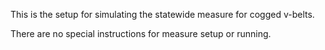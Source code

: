 This is the setup for simulating the statewide measure for cogged v-belts.

There are no special instructions for measure setup or running.

